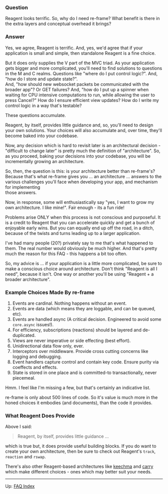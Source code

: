 ### Question

Reagent looks terrific.  So, why do I need re-frame?  What benefit 
is there in the extra layers and conceptual overhead it brings?

### Answer 

Yes, we agree, Reagent is terrific. And, yes, we'd agree that if your application 
is small and simple, then standalone Reagent is a fine choice.

But it does only supplies the V part of the MVC triad. As your application 
gets bigger and more complicated, you'll need to find solutions to 
questions in the M and C realms. 
Questions like "where do I put control logic?".
And, "how do I store and update state?".  
And, "how should new websocket packets be communicated with the broader app"? Or GET failures? 
And, "how do I put up a spinner
when waiting for CPU intensive computations to run, while allowing the user to press Cancel?"
How do I ensure efficient view updates?  How do I write my control logic in a way that's testable? 

These questions accumulate. 

Reagent, by itself, provides little guidance and, so, you'll need to
design your own solutions. Your choices will also accumulate and,
over time, they'll become baked into your codebase.

Now, any decision which is hard to revisit later is an architectural decision - 
"difficult to change later" is pretty much the definition of "architecture".  So, 
as you proceed, baking your decisions into your codebase, you will be 
incrementally growing an architecture.

So, then, the question is this: is your architecture better than re-frame's?  Because 
that's what re-frame gives you ... an architecture ... answers to the
various challenges you'll face when developing your app, and mechanism for implementing  
those answers.

Now, in response, some will enthusiastically say "yes, I want to grow my own 
architecture. I like mine!". Fair enough - its a fun ride!

Problems arise ONLY when this process is not conscious and purposeful. It is a 
credit to Reagent that you can accelerate quickly and get a bunch of enjoyable 
early wins. But you can equally end up off the road, in a ditch, because of 
the twists and turns leading up to a larger application.

I've had many people (20?) privately say to me that's what happened to them. The real
number would obviously be much higher. And that's pretty much the reason for
this FAQ - this happens a bit too often.

So, my advice is ... if your application is a little more complicated,
be sure to make a conscious choice around architecture. Don't think 
"Reagent is all I need", because it isn't. One way or
another you'll be using "Reagent + a broader architecture".

### Example Choices Made By re-frame

1. Events are cardinal. Nothing happens without an event.
2. Events are data  (which means they are loggable, and can be queued, etc).
3. Events are handled async  (A critical decision. Engineered to avoid some `core.async` issues!).
4. For efficiency, subscriptions (reactions) should be layered and de-duplicated.
5. Views are never imperative or side effecting (best effort).
6. Unidirectional data flow only, ever.
7. Interceptors over middleware. Provide cross cutting concerns like logging and debugging.
8. Event handlers capture control and contain key code. Ensure purity via coeffects and effects. 
9. State is stored in one place and is committed-to transactionally, never piecemeal.

Hmm. I feel like I'm missing a few, but that's certainly an indicative list.

re-frame is only about 500 lines of code.  So it's value is much more in the honed 
choices it embodies (and documents), than the code it provides.

### What Reagent Does Provide

Above I said:
> Reagent, by itself, provides little guidance ...

which is true but, it does provide useful building blocks. If you do want to create 
your own architecture, then be sure to check out Reagent's `track`, `reaction` and `rswap`. 

There's also other Reagent-based architectures like [keechma](https://github.com/keechma/keechma) and 
[carry](https://github.com/metametadata/carry) which make different choices - ones which may 
better suit your needs.

***

Up:  [FAQ Index](README.md)&nbsp;&nbsp;&nbsp;&nbsp;&nbsp;&nbsp;

<!-- START doctoc generated TOC please keep comment here to allow auto update -->
<!-- DON'T EDIT THIS SECTION, INSTEAD RE-RUN doctoc TO UPDATE -->
<!-- END doctoc generated TOC please keep comment here to allow auto update -->
